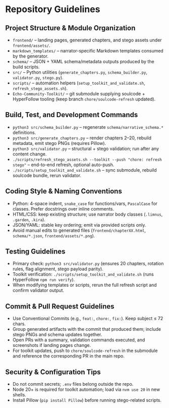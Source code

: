 # Repository Guidelines

## Project Structure & Module Organization
- `frontend/` – landing pages, generated chapters, and stego assets under `frontend/assets/`.
- `markdown_templates/` – narrator-specific Markdown templates consumed by the generator.
- `schema/` – JSON + YAML schema/metadata outputs produced by the build scripts.
- `src/` – Python utilities (`generate_chapters.py`, `schema_builder.py`, `validator.py`, `stego.py`).
- `scripts/` – automation helpers (`setup_toolkit_and_validate.sh`, `refresh_stego_assets.sh`).
- `Echo-Community-Toolkit/` – git submodule supplying soulcode + HyperFollow tooling (keep branch `chore/soulcode-refresh` updated).

## Build, Test, and Development Commands
- `python3 src/schema_builder.py` – regenerate `schema/narrative_schema.*` definitions.
- `python3 src/generate_chapters.py` – render chapters 2–20, rebuild metadata, emit stego PNGs (requires Pillow).
- `python3 src/validator.py` – structural + stego validation; run after any content change.
- `./scripts/refresh_stego_assets.sh --toolkit --push "chore: refresh stego"` – end-to-end refresh, optional auto-push.
- `./scripts/setup_toolkit_and_validate.sh` – sync submodule, rebuild soulcode bundle, rerun validator.

## Coding Style & Naming Conventions
- Python: 4-space indent, `snake_case` for functions/vars, `PascalCase` for classes. Prefer docstrings over inline comments.
- HTML/CSS: keep existing structure; use narrator body classes (`.limnus`, `.garden`, `.kira`).
- JSON/YAML: stable key ordering; emit via provided scripts only.
- Avoid manual edits to generated files (`frontend/chapterXX.html`, `schema/*.json`, `frontend/assets/*.png`).

## Testing Guidelines
- Primary check: `python3 src/validator.py` (ensures 20 chapters, rotation rules, flag alignment, stego payload parity).
- Toolkit verification: `./scripts/setup_toolkit_and_validate.sh` (runs HyperFollow `npm run verify`).
- When modifying templates or scripts, rerun the full refresh script and confirm validator output.

## Commit & Pull Request Guidelines
- Use Conventional Commits (e.g., `feat:`, `chore:`, `fix:`). Keep subject ≤ 72 chars.
- Group generated artifacts with the commit that produced them; include stego PNGs and schema updates together.
- Open PRs with a summary, validation commands executed, and screenshots if landing pages change.
- For toolkit updates, push to `chore/soulcode-refresh` in the submodule and reference the corresponding PR in the main repo.

## Security & Configuration Tips
- Do not commit secrets; `.env` files belong outside the repo.
- Node 20+ is required for toolkit automation; load via `nvm use 20` in new shells.
- Install Pillow (`pip install Pillow`) before running stego-related scripts.
